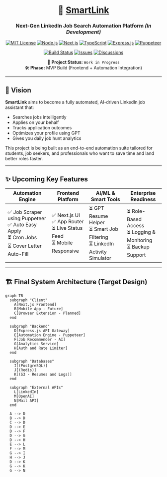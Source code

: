 <div align="center">

# 🔗   [SmartLink](https://smart-link-linked-in-job-search-aut.vercel.app/)
### Next-Gen LinkedIn Job Search Automation Platform *(In Development)*

[![MIT License](https://img.shields.io/badge/License-MIT-green.svg)](https://choosealicense.com/licenses/mit/)
[![Node.js](https://img.shields.io/badge/Node.js-18.0+-339933?logo=node.js&logoColor=white)](https://nodejs.org/)
[![Next.js](https://img.shields.io/badge/Next.js-14.0+-000000?logo=next.js&logoColor=white)](https://nextjs.org/)
[![TypeScript](https://img.shields.io/badge/TypeScript-5.0+-3178C6?logo=typescript&logoColor=white)](https://www.typescriptlang.org/)
[![Express.js](https://img.shields.io/badge/Express.js-4.18+-000000?logo=express&logoColor=white)](https://expressjs.com/)
[![Puppeteer](https://img.shields.io/badge/Puppeteer-21.0+-40B5A4?logo=puppeteer&logoColor=white)](https://pptr.dev/)

[![Build Status](https://img.shields.io/github/actions/workflow/status/roshanadhav/SmartLink-LinkedIn-Job-Search-Automator/ci.yml?branch=main)](https://github.com/roshanadhav/SmartLink-LinkedIn-Job-Search-Automator/actions)
[![Issues](https://img.shields.io/github/issues/roshanadhav/SmartLink-LinkedIn-Job-Search-Automator)](https://github.com/roshanadhav/SmartLink-LinkedIn-Job-Search-Automator/issues)
[![Discussions](https://img.shields.io/github/discussions/roshanadhav/SmartLink-LinkedIn-Job-Search-Automator)](https://github.com/roshanadhav/SmartLink-LinkedIn-Job-Search-Automator/discussions)

🚧 **Project Status:** `Work in Progress`  
🛠️ **Phase:** MVP Build (Frontend + Automation Integration)

</div>

---

## 🎯 Vision

**SmartLink** aims to become a fully automated, AI-driven LinkedIn job assistant that:
- Searches jobs intelligently
- Applies on your behalf
- Tracks application outcomes
- Optimizes your profile using GPT
- Gives you daily job hunt analytics

This project is being built as an end-to-end automation suite tailored for students, job seekers, and professionals who want to save time and land better roles faster.

---

## ✨ Upcoming Key Features

| Automation Engine | Frontend Platform | AI/ML & Smart Tools | Enterprise Readiness |
|------------------|------------------|----------------------|-----------------------|
| ✅ Job Scraper using Puppeteer <br> ✅ Auto Easy Apply <br> ⏳ Cron Jobs <br> ⏳ Cover Letter Auto-Fill | ✅ Next.js UI <br> ✅ App Router <br> ⏳ Live Status Feed <br> ⏳ Mobile Responsive | ⏳ GPT Resume Helper <br> ⏳ Smart Job Filtering <br> ⏳ LinkedIn Activity Simulator | ⏳ Role-Based Access <br> ⏳ Logging & Monitoring <br> ⏳ Backup Support |

---

## 🏗️ Final System Architecture (Target Design)

```mermaid
graph TB
  subgraph "Client"
    A[Next.js Frontend]
    B[Mobile App - Future]
    C[Browser Extension - Planned]
  end

  subgraph "Backend"
    D[Express.js API Gateway]
    E[Automation Engine - Puppeteer]
    F[Job Recommender - AI]
    G[Analytics Service]
    H[Auth and Rate Limiter]
  end

  subgraph "Databases"
    I[(PostgreSQL)]
    J[(Redis)]
    K[(S3 - Resumes and Logs)]
  end

  subgraph "External APIs"
    L[LinkedIn]
    M[OpenAI]
    N[Mail API]
  end

  A --> D
  B --> D
  C --> D
  D --> E
  D --> F
  D --> G
  D --> H
  E --> L
  F --> M
  G --> I
  H --> J
  D --> K
  G --> K
  G --> N

